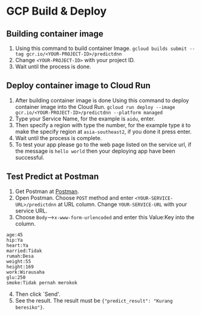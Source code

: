 # GCP Build & Deploy

## Building container image

1. Using this command to build container Image.
   `gcloud builds submit --tag gcr.io/<YOUR-PROJECT-ID>/predictdnn`
2. Change `<YOUR-PROJECT-ID>` with your project ID.
3. Wait until the process is done.

## Deploy container image to Cloud Run

1. After building container image is done Using this command to deploy container image into the Cloud Run.
   `gcloud run deploy --image gcr.io/<YOUR-PROJECT-ID>/predictdnn --platform managed`
2. Type your Service Name, for the example is `aidu`, enter.
3. Then specify a region with type the number, for the example type `8` to make the specify region at `asia-southeast2`, if you done it press enter.
4. Wait until the process is complete.
5. To test your app please go to the web page listed on the service url, if the message is `hello world` then your deploying app have been successful.

## Test Predict at Postman

1. Get Postman at [Postman](https://www.postman.com/downloads/).
2. Open Postman. Choose `POST` method and enter `<YOUR-SERVICE-URL>/predictdnn` at URL column. Change `YOUR-SERVICE-URL` with your service URL.
3. Choose `Body`-->`x-www-form-urlencoded` and enter this Value:Key into the column.

```gender:Pria
age:45
hip:Ya
heart:Ya
married:Tidak
rumah:Desa
weight:55
height:169
work:Wirausaha
glu:250
smoke:Tidak pernah merokok
```

4. Then click `Send'.
5. See the result. The result must be `{"predict_result": "Kurang beresiko"}`.
